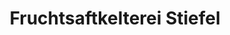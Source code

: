 ---
title: "Fruchtsaftkelterei Stiefel"
url: /ravensburg/fruchtsaftkelterei-stiefel/
shop: Hofladen
---